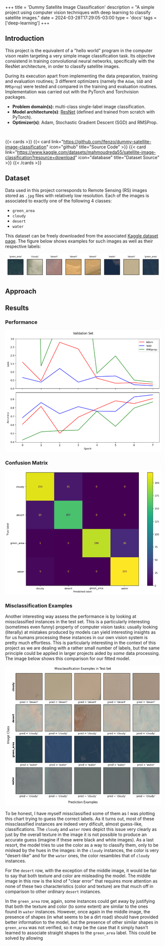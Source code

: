 +++
title = 'Dummy Satellite Image Classification'
description = "A simple project using computer vision techniques with deep learning to classify satellite images."
date = 2024-03-28T17:29:05-03:00
type = 'docs'
tags = ['deep-learning']
+++

## Introduction

This project is the equivalent of a "hello world" program in the computer vison realm targeting a very simple image classification task. Its objective consistend in training convolutional neural networks, specifically with the ResNet architecture, in order to classify satellite images.

During its execution apart from implementing the data preparation, training and evaluation routines; 3 different optimizers (namely the `Adam`, `SGD` and `RMSprop`) were tested and compared in the training and evaluation routines. Implementation was carried out with the PyTorch and Torchvision packages.

- **Problem domain(s):** multi-class single-label image classification.
- **Model architecture(s)**: [ResNet](https://arxiv.org/abs/1512.03385) (defined and trained from scratch with PyTorch).
- **Optimizer(s)**: Adam, Stochastic Gradient Descent (SGD) and RMSProp.

<br>

{{< cards >}}
  {{< card link="https://github.com/lfenzo/dummy-satellite-image-classification" icon="github" title="Source Code" >}}
  {{< card link="https://www.kaggle.com/datasets/mahmoudreda55/satellite-image-classification?resource=download" icon="database" title="Dataset Source" >}}
{{< /cards >}}

## Dataset

Data used in this project corresponds to Remote Sensing (RS) images stored as `.jpg` files with relatively
low resolution. Each of the images is associated to exactly one of the following 4 classes:
- `green_area`
- `cloudy`
- `desert`
- `water`

This dataset can be freely downloaded from the associated [Kaggle dataset page](https://www.kaggle.com/datasets/mahmoudreda55/satellite-image-classification?resource=download). The figure below shows examples for such images as well as their respective labels:

![](https://raw.githubusercontent.com/lfenzo/dummy-satellite-image-classification/main/images/training_samples.png)

## Approach

## Results

### Performance

![](https://raw.githubusercontent.com/lfenzo/dummy-satellite-image-classification/main/images/learning_curves.png)

### Confusion Matrix
![](https://raw.githubusercontent.com/lfenzo/dummy-satellite-image-classification/main/images/confusion_matrix.png)

### Misclassification Examples
Another interesting way assess the performance is by looking at missclassified instances in the test set. This is a particularly interesting (sometimes even funny) property of computer vision tasks: usually looking (literally) at mistakes produced by models can yield interesting insights as for us humans processing these instances in our own vision system is pretty much effortless. This is particularly interesting in the context of this project as we are dealing with a rather small number of labels, but the same principle could be applied in larger projects aided by *some* data processing. The image below shows this comparison for our fitted model.

![](https://raw.githubusercontent.com/lfenzo/dummy-satellite-image-classification/main/images/missclassifications_per_class.png "Predicted vs. actual image labels for each class. By comparing the outputs from the models to our own visual perception we may find interesting insights on how the model could be perfected.")

To be honest, I have myself missclassified some of them as I was plotting this chart trying to guess the correct labels. As it turns out, most of these missclassified instances are indeed very dificult, almost guess-like, classifications. The `cloudy` and `water` rows depict this issue very clearly as just by the overall texture in the image it is not possible to produce an accurate guess (imagine if these were black and white images). As a last resort, the model tries to use the color as a way to classify them, only to be mislead by the hues in the images: in the `cloudy` instances, the color is very "desert-like" and for the `water` ones, the color resambles that of `cloudy` instances.

For the `desert` row, with the exception of the middle image, it would be fair to say that both texture and color are misleading the model. The middle image in this row is the kind of "clear error" that requires more attention as none of these two characteristics (color and texture) are that much off in comparison to other ordinary `desert` instances.

In the `green_area` row, again, some instances could get away by justifying that both the texture and color (to *some* extent) are similar to the ones found in `water` instances. However, once again in the middle image, the presence of shapes (in what seems to be a dirt road) should have provided better information to the model, but the presence of other similar shapes in `green_area` was not verified, so it may be the case that it simply hasn't learned to associate straight shapes to the `green_area` label. This could be solved by allowing 
